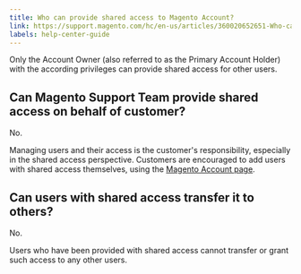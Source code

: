 ```yaml
---
title: Who can provide shared access to Magento Account?
link: https://support.magento.com/hc/en-us/articles/360020652651-Who-can-provide-shared-access-to-Magento-Account-
labels: help-center-guide
---
```


Only the Account Owner (also referred to as the Primary Account Holder) with the according privileges can provide shared access for other users.

## Can Magento Support Team provide shared access on behalf of customer?

No.

Managing users and their access is the customer's responsibility, especially in the shared access perspective. Customers are encouraged to add users with shared access themselves, using the [Magento Account page](https://account.magento.com/).

## Can users with shared access transfer it to others?

No.

Users who have been provided with shared access cannot transfer or grant such access to any other users.